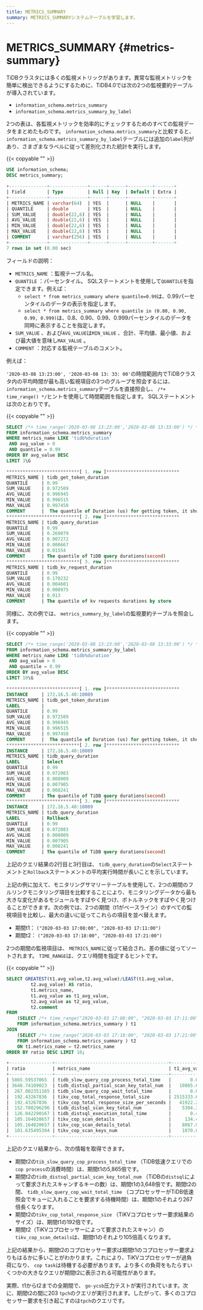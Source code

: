 ```yaml
---
title: METRICS_SUMMARY
summary: METRICS_SUMMARYシステムテーブルを学習します。
---
```


# METRICS_SUMMARY {#metrics-summary}

TiDBクラスタには多くの監視メトリックがあります。異常な監視メトリックを簡単に検出できるようにするために、TiDB4.0では次の2つの監視要約テーブルが導入されています。

-   `information_schema.metrics_summary`
-   `information_schema.metrics_summary_by_label`

2つの表は、各監視メトリックを効率的にチェックするためのすべての監視データをまとめたものです。 `information_schema.metrics_summary`と比較すると、 `information_schema.metrics_summary_by_label`テーブルには追加の`label`列があり、さまざまなラベルに従って差別化された統計を実行します。

{{< copyable "" >}}

```sql
USE information_schema;
DESC metrics_summary;
```

```sql
+--------------+--------------+------+------+---------+-------+
| Field        | Type         | Null | Key  | Default | Extra |
+--------------+--------------+------+------+---------+-------+
| METRICS_NAME | varchar(64)  | YES  |      | NULL    |       |
| QUANTILE     | double       | YES  |      | NULL    |       |
| SUM_VALUE    | double(22,6) | YES  |      | NULL    |       |
| AVG_VALUE    | double(22,6) | YES  |      | NULL    |       |
| MIN_VALUE    | double(22,6) | YES  |      | NULL    |       |
| MAX_VALUE    | double(22,6) | YES  |      | NULL    |       |
| COMMENT      | varchar(256) | YES  |      | NULL    |       |
+--------------+--------------+------+------+---------+-------+
7 rows in set (0.00 sec)
```

フィールドの説明：

-   `METRICS_NAME` ：監視テーブル名。
-   `QUANTILE` ：パーセンタイル。 SQLステートメントを使用して`QUANTILE`を指定できます。例えば：
    -   `select * from metrics_summary where quantile=0.99`は、0.99パーセンタイルのデータの表示を指定します。
    -   `select * from metrics_summary where quantile in (0.80, 0.90, 0.99, 0.999)`は、0.8、0.90、0.99、0.999パーセンタイルのデータを同時に表示することを指定します。
-   `SUM_VALUE` 、および`AVG_VALUE`は`MIN_VALUE` 、合計、平均値、最小値、および最大値を意味し`MAX_VALUE` 。
-   `COMMENT` ：対応する監視テーブルのコメント。

例えば：

`'2020-03-08 13:23:00', '2020-03-08 13: 33: 00'`の時間範囲内でTiDBクラスタ内の平均時間が最も高い監視項目の3つのグループを照会するには、 `information_schema.metrics_summary`テーブルを直接照会し、 `/*+ time_range() */`ヒントを使用して時間範囲を指定します。 SQLステートメントは次のとおりです。

{{< copyable "" >}}

```sql
SELECT /*+ time_range('2020-03-08 13:23:00','2020-03-08 13:33:00') */ *
FROM information_schema.metrics_summary
WHERE metrics_name LIKE 'tidb%duration'
 AND avg_value > 0
 AND quantile = 0.99
ORDER BY avg_value DESC
LIMIT 3\G
```

```sql
***************************[ 1. row ]***************************
METRICS_NAME | tidb_get_token_duration
QUANTILE     | 0.99
SUM_VALUE    | 8.972509
AVG_VALUE    | 0.996945
MIN_VALUE    | 0.996515
MAX_VALUE    | 0.997458
COMMENT      |  The quantile of Duration (us) for getting token, it should be small until concurrency limit is reached(second)
***************************[ 2. row ]***************************
METRICS_NAME | tidb_query_duration
QUANTILE     | 0.99
SUM_VALUE    | 0.269079
AVG_VALUE    | 0.007272
MIN_VALUE    | 0.000667
MAX_VALUE    | 0.01554
COMMENT      | The quantile of TiDB query durations(second)
***************************[ 3. row ]***************************
METRICS_NAME | tidb_kv_request_duration
QUANTILE     | 0.99
SUM_VALUE    | 0.170232
AVG_VALUE    | 0.004601
MIN_VALUE    | 0.000975
MAX_VALUE    | 0.013
COMMENT      | The quantile of kv requests durations by store
```

同様に、次の例では、 `metrics_summary_by_label`の監視要約テーブルを照会します。

{{< copyable "" >}}

```sql
SELECT /*+ time_range('2020-03-08 13:23:00','2020-03-08 13:33:00') */ *
FROM information_schema.metrics_summary_by_label
WHERE metrics_name LIKE 'tidb%duration'
 AND avg_value > 0
 AND quantile = 0.99
ORDER BY avg_value DESC
LIMIT 10\G
```

```sql
***************************[ 1. row ]***************************
INSTANCE     | 172.16.5.40:10089
METRICS_NAME | tidb_get_token_duration
LABEL        |
QUANTILE     | 0.99
SUM_VALUE    | 8.972509
AVG_VALUE    | 0.996945
MIN_VALUE    | 0.996515
MAX_VALUE    | 0.997458
COMMENT      |  The quantile of Duration (us) for getting token, it should be small until concurrency limit is reached(second)
***************************[ 2. row ]***************************
INSTANCE     | 172.16.5.40:10089
METRICS_NAME | tidb_query_duration
LABEL        | Select
QUANTILE     | 0.99
SUM_VALUE    | 0.072083
AVG_VALUE    | 0.008009
MIN_VALUE    | 0.007905
MAX_VALUE    | 0.008241
COMMENT      | The quantile of TiDB query durations(second)
***************************[ 3. row ]***************************
INSTANCE     | 172.16.5.40:10089
METRICS_NAME | tidb_query_duration
LABEL        | Rollback
QUANTILE     | 0.99
SUM_VALUE    | 0.072083
AVG_VALUE    | 0.008009
MIN_VALUE    | 0.007905
MAX_VALUE    | 0.008241
COMMENT      | The quantile of TiDB query durations(second)
```

上記のクエリ結果の2行目と3行目は、 `tidb_query_duration`の`Select`ステートメントと`Rollback`ステートメントの平均実行時間が長いことを示しています。

上記の例に加えて、モニタリングサマリーテーブルを使用して、2つの期間のフルリンクモニタリング項目を比較することにより、モニタリングデータから最も大きな変化があるモジュールをすばやく見つけ、ボトルネックをすばやく見つけることができます。次の例では、2つの期間（t1がベースライン）のすべての監視項目を比較し、最大の違いに従ってこれらの項目を並べ替えます。

-   期間t1： `("2020-03-03 17:08:00", "2020-03-03 17:11:00")`
-   期間t2： `("2020-03-03 17:18:00", "2020-03-03 17:21:00")`

2つの期間の監視項目は、 `METRICS_NAME`に従って結合され、差の値に従ってソートされます。 `TIME_RANGE`は、クエリ時間を指定するヒントです。

{{< copyable "" >}}

```sql
SELECT GREATEST(t1.avg_value,t2.avg_value)/LEAST(t1.avg_value,
         t2.avg_value) AS ratio,
         t1.metrics_name,
         t1.avg_value as t1_avg_value,
         t2.avg_value as t2_avg_value,
         t2.comment
FROM
    (SELECT /*+ time_range("2020-03-03 17:08:00", "2020-03-03 17:11:00")*/ *
    FROM information_schema.metrics_summary ) t1
JOIN
    (SELECT /*+ time_range("2020-03-03 17:18:00", "2020-03-03 17:21:00")*/ *
    FROM information_schema.metrics_summary ) t2
    ON t1.metrics_name = t2.metrics_name
ORDER BY ratio DESC LIMIT 10;
```

```sql
+----------------+------------------------------------------+----------------+------------------+---------------------------------------------------------------------------------------------+
| ratio          | metrics_name                             | t1_avg_value   | t2_avg_value     | comment                                                                                     |
+----------------+------------------------------------------+----------------+------------------+---------------------------------------------------------------------------------------------+
| 5865.59537065  | tidb_slow_query_cop_process_total_time   |       0.016333 |        95.804724 | The total time of TiDB slow query statistics with slow query total cop process time(second) |
| 3648.74109023  | tidb_distsql_partial_scan_key_total_num  |   10865.666667 |  39646004.4394   | The total num of distsql partial scan key numbers                                           |
|  267.002351165 | tidb_slow_query_cop_wait_total_time      |       0.003333 |         0.890008 | The total time of TiDB slow query statistics with slow query total cop wait time(second)    |
|  192.43267836  | tikv_cop_total_response_total_size       | 2515333.66667  | 484032394.445    |                                                                                             |
|  192.43267836  | tikv_cop_total_response_size_per_seconds |   41922.227778 |   8067206.57408  |                                                                                             |
|  152.780296296 | tidb_distsql_scan_key_total_num          |    5304.333333 |    810397.618317 | The total num of distsql scan numbers                                                       |
|  126.042290167 | tidb_distsql_execution_total_time        |       0.421622 |        53.142143 | The total time of distsql execution(second)                                                 |
|  105.164020657 | tikv_cop_scan_details                    |     134.450733 |     14139.379665 |                                                                                             |
|  105.164020657 | tikv_cop_scan_details_total              |    8067.043981 |    848362.77991  |                                                                                             |
|  101.635495394 | tikv_cop_scan_keys_num                   |    1070.875    |    108838.91113  |                                                                                             |
+----------------+------------------------------------------+----------------+------------------+---------------------------------------------------------------------------------------------+
```

上記のクエリ結果から、次の情報を取得できます。

-   期間t2の`tib_slow_query_cop_process_total_time` （TiDB低速クエリでの`cop process`の消費時間）は、期間t1の5,865倍です。
-   期間t2の`tidb_distsql_partial_scan_key_total_num` （TiDBの`distsql`によって要求されたスキャンするキーの数）は、期間t1の3,648倍です。期間t2の間、 `tidb_slow_query_cop_wait_total_time` （コプロセッサーがTiDB低速照会でキューに入れることを要求する待機時間）は、期間t1のそれより267倍長くなります。
-   期間t2の`tikv_cop_total_response_size` （TiKVコプロセッサー要求結果のサイズ）は、期間t1の192倍です。
-   期間t2（TiKVコプロセッサーによって要求されたスキャン）の`tikv_cop_scan_details`は、期間t1のそれより105倍高くなります。

上記の結果から、期間t2のコプロセッサー要求は期間t1のコプロセッサー要求よりもはるかに多いことがわかります。これにより、TiKVコプロセッサーが過負荷になり、 `cop task`は待機する必要があります。より多くの負荷をもたらすいくつかの大きなクエリが期間t2に表示される可能性があります。

実際、t1からt2までの全期間で、 `go-ycsb`圧力テストが実行されています。次に、期間t2の間に203 `tpch`のクエリが実行されます。したがって、多くのコプロセッサー要求を引き起こすのは`tpch`のクエリです。
